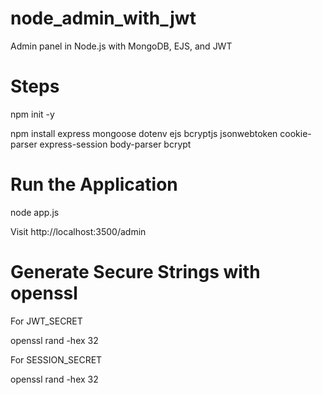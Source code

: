 # node_admin_with_jwt
Admin panel in Node.js with MongoDB, EJS, and JWT

# Steps

npm init -y

npm install express mongoose dotenv ejs bcryptjs jsonwebtoken cookie-parser express-session body-parser bcrypt

# Run the Application

node app.js

Visit http://localhost:3500/admin

# Generate Secure Strings with openssl

For JWT_SECRET

openssl rand -hex 32

For SESSION_SECRET

openssl rand -hex 32



